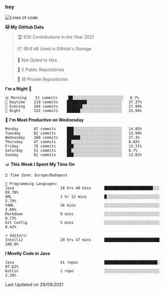 ### hey

<!--START_SECTION:waka-->
![Lines of code](https://img.shields.io/badge/From%20Hello%20World%20I%27ve%20Written-77079%20lines%20of%20code-blue)

**🐱 My GitHub Data** 

> 🏆 630 Contributions in the Year 2021
 > 
> 📦 89.6 kB Used in GitHub's Storage 
 > 
> 🚫 Not Opted to Hire
 > 
> 📜 5 Public Repositories 
 > 
> 🔑 18 Private Repositories  
 > 
**I'm a Night 🦉** 

```text
🌞 Morning    51 commits     ██░░░░░░░░░░░░░░░░░░░░░░░   8.7% 
🌆 Daytime    219 commits    █████████░░░░░░░░░░░░░░░░   37.37% 
🌃 Evening    164 commits    ███████░░░░░░░░░░░░░░░░░░   27.99% 
🌙 Night      152 commits    ██████░░░░░░░░░░░░░░░░░░░   25.94%

```
📅 **I'm Most Productive on Wednesday** 

```text
Monday       87 commits     ███░░░░░░░░░░░░░░░░░░░░░░   14.85% 
Tuesday      82 commits     ███░░░░░░░░░░░░░░░░░░░░░░   13.99% 
Wednesday    160 commits    ██████░░░░░░░░░░░░░░░░░░░   27.3% 
Thursday     47 commits     ██░░░░░░░░░░░░░░░░░░░░░░░   8.02% 
Friday       78 commits     ███░░░░░░░░░░░░░░░░░░░░░░   13.31% 
Saturday     51 commits     ██░░░░░░░░░░░░░░░░░░░░░░░   8.7% 
Sunday       81 commits     ███░░░░░░░░░░░░░░░░░░░░░░   13.82%

```


📊 **This Week I Spent My Time On** 

```text
⌚︎ Time Zone: Europe/Budapest

💬 Programming Languages: 
Java                     18 hrs 40 mins      ██████████████████████░░░   89.78% 
XML                      1 hr 12 mins        █░░░░░░░░░░░░░░░░░░░░░░░░   5.79% 
YAML                     36 mins             ░░░░░░░░░░░░░░░░░░░░░░░░░   2.89% 
Markdown                 9 mins              ░░░░░░░░░░░░░░░░░░░░░░░░░   0.73% 
Git Config               5 mins              ░░░░░░░░░░░░░░░░░░░░░░░░░   0.42%

🔥 Editors: 
IntelliJ                 20 hrs 47 mins      █████████████████████████   100.0%

```

**I Mostly Code in Java** 

```text
Java                     41 repos            ████████████████████████░   97.62% 
Kotlin                   1 repo              ░░░░░░░░░░░░░░░░░░░░░░░░░   2.38%

```



 Last Updated on 29/09/2021
<!--END_SECTION:waka-->
